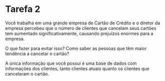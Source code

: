 # Tarefa 2
Você trabalha em uma grande empresa de Cartão de Crédito e o diretor da empresa percebeu que o número de clientes que cancelam seus cartões tem aumentado significativamente, causando prejuízos enormes para a empresa.

O que fazer para evitar isso? Como saber as pessoas que têm maior tendência a cancelar o cartão?

A única informação que você possui é uma base de dados com informações dos clientes, tanto clientes atuais quanto os clientes que cancelaram o cartão.
